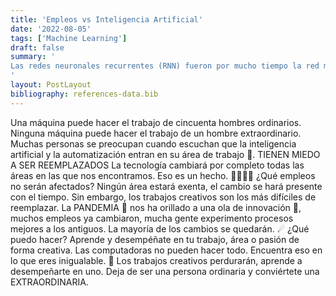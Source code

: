 ```yaml
---
title: 'Empleos vs Inteligencia Artificial'
date: '2022-08-05'
tags: ['Machine Learning']
draft: false
summary: '
Las redes neuronales recurrentes (RNN) fueron por mucho tiempo la red mas usada en el modelado de secuencias y problemas de transducción. Mientras mas esfuerzos se realizaban para empujar los límites de estos modelos, mas evidentes se volvían los problemas que implicaban su uso.
'
layout: PostLayout
bibliography: references-data.bib
---
```


Una máquina puede hacer el trabajo de cincuenta hombres ordinarios.
Ninguna máquina puede hacer el trabajo de un hombre extraordinario.
Muchas personas se preocupan cuando escuchan que la inteligencia artificial y la automatización entran en su área de trabajo 🤖.
TIENEN MIEDO A SER REEMPLAZADOS
La tecnología cambiará por completo todas las áreas en las que nos encontramos. Eso es un hecho. 👨‍💻👩‍💻
¿Qué empleos no serán afectados?
Ningún área estará exenta, el cambio se hará presente con el tiempo. Sin embargo, los trabajos creativos son los más difíciles de reemplazar.
La PANDEMIA 👾 nos ha orillado a una ola de innovación 🌊, muchos empleos ya cambiaron, mucha gente experimento procesos mejores a los antiguos. La mayoría de los cambios se quedarán. ☄
¿Qué puedo hacer?
Aprende y desempéñate en tu trabajo, área o pasión de forma creativa. Las computadoras no pueden hacer todo. Encuentra eso en lo que eres inigualable. 🚀
Los trabajos creativos perdurarán, aprende a desempeñarte en uno.
Deja de ser una persona ordinaria y conviértete una EXTRAORDINARIA.
